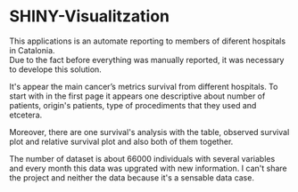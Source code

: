 # SHINY-Visualitzation

This applications is an automate reporting to members of diferent hospitals in Catalonia.  
Due to the fact before everything was manually reported, 
it was necessary to develope this solution. 

It's appear the main cancer’s metrics survival from different hospitals.
To start with in the first page it appears one descriptive about number of patients, 
origin's patients, type of procediments that they used and etcetera.

Moreover, there are one survival's analysis with the table, 
observed survival plot and relative survival plot and also both of them together. 

The number of dataset is about 66000 individuals with several variables and every month 
this data was upgrated with new information. 
I can't share the project and neither the data because it's a sensable data case. 
 

